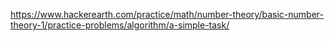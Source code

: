 https://www.hackerearth.com/practice/math/number-theory/basic-number-theory-1/practice-problems/algorithm/a-simple-task/
